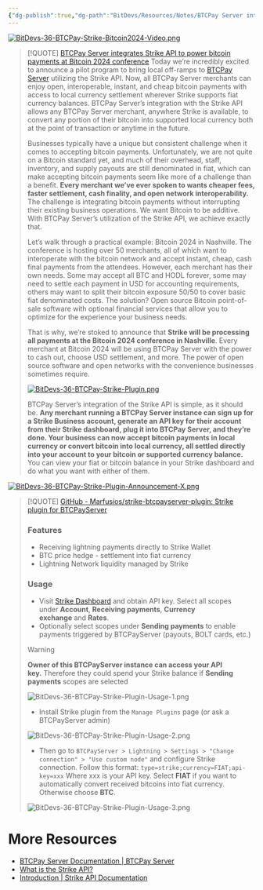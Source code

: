 ```yaml
---
{"dg-publish":true,"dg-path":"BitDevs/Resources/Notes/BTCPay Server integrates Strike API to power bitcoin payments at Bitcoin 2024 conference.md","permalink":"/bit-devs/resources/notes/btc-pay-server-integrates-strike-api-to-power-bitcoin-payments-at-bitcoin-2024-conference/","title":"BTCPay Server integrates Strike API to power bitcoin payments at Bitcoin 2024 conference","tags":["bitcoin","bitdevs","socratic-36","self-custody","wallet","lightning","payments"],"noteIcon":"3","created":"2024-07-27T14:48:31.374-10:00","updated":"2024-07-28T11:21:26.827-10:00"}
---
```




[![BitDevs-36-BTCPay-Strike-Bitcoin2024-Video.png](/img/user/para/artifacts/BitDevs-36-BTCPay-Strike-Bitcoin2024-Video.png)](https://youtu.be/fYndksqimiY)

> [!QUOTE]  [BTCPay Server integrates Strike API to power bitcoin payments at Bitcoin 2024 conference](https://strike.me/blog/btcpay-server-integrates-strike-api-to-power-bitcoin-payments/)
> Today we’re incredibly excited to announce a pilot program to bring local off-ramps to [BTCPay Server](https://btcpayserver.org/) utilizing the Strike API. Now, all BTCPay Server merchants can enjoy open, interoperable, instant, and cheap bitcoin payments with access to local currency settlement wherever Strike supports fiat currency balances. BTCPay Server’s integration with the Strike API allows any BTCPay Server merchant, anywhere Strike is available, to convert any portion of their bitcoin into supported local currency both at the point of transaction or anytime in the future.
> 
> Businesses typically have a unique but consistent challenge when it comes to accepting bitcoin payments. Unfortunately, we are not quite on a Bitcoin standard yet, and much of their overhead, staff, inventory, and supply payouts are still denominated in fiat, which can make accepting bitcoin payments seem like more of a challenge than a benefit. **Every merchant we’ve ever spoken to wants cheaper fees, faster settlement, cash finality, and open network interoperability.** The challenge is integrating bitcoin payments without interrupting their existing business operations. We want Bitcoin to be additive. With BTCPay Server’s utilization of the Strike API, we achieve exactly that.
> 
> Let’s walk through a practical example: Bitcoin 2024 in Nashville. The conference is hosting over 50 merchants, all of which want to interoperate with the bitcoin network and accept instant, cheap, cash final payments from the attendees. However, each merchant has their own needs. Some may accept all BTC and HODL forever, some may need to settle each payment in USD for accounting requirements, others may want to split their bitcoin exposure 50/50 to cover basic fiat denominated costs. The solution? Open source Bitcoin point-of-sale software with optional financial services that allow you to optimize for the experience your business needs.
> 
> That is why, we’re stoked to announce that **Strike will be processing all payments at the Bitcoin 2024 conference in Nashville**. Every merchant at Bitcoin 2024 will be using BTCPay Server with the power to cash out, choose USD settlement, and more. The power of open source software and open networks with the convenience businesses sometimes require.
> 
> [![BitDevs-36-BTCPay-Strike-Plugin.png](/img/user/para/artifacts/BitDevs-36-BTCPay-Strike-Plugin.png)](https://strike.me/blog/btcpay-server-integrates-strike-api-to-power-bitcoin-payments/)
> 
> BTCPay Server’s integration of the Strike API is simple, as it should be. **Any merchant running a BTCPay Server instance can sign up for a Strike Business account, generate an API key for their account from their Strike dashboard, plug it into BTCPay Server, and they’re done. Your business can now accept bitcoin payments in local currency or convert bitcoin into local currency, all settled directly into your account to your bitcoin or supported currency balance.** You can view your fiat or bitcoin balance in your Strike dashboard and do what you want with either of them.

[![BitDevs-36-BTCPay-Strike-Plugin-Announcement-X.png](/img/user/para/artifacts/BitDevs-36-BTCPay-Strike-Plugin-Announcement-X.png)](https://x.com/jackmallers/status/1816198651892355223)

> [!QUOTE]  [GitHub - Marfusios/strike-btcpayserver-plugin: Strike plugin for BTCPayServer](https://github.com/Marfusios/strike-btcpayserver-plugin)
> ### Features
> - Receiving lightning payments directly to Strike Wallet
> - BTC price hedge - settlement into fiat currency
> - Lightning Network liquidity managed by Strike
> 
> ### Usage
> - Visit [Strike Dashboard](https://dashboard.strike.me/login) and obtain API key. Select all scopes under **Account**, **Receiving payments**, **Currency exchange** and **Rates**.
> - Optionally select scopes under **Sending payments** to enable payments triggered by BTCPayServer (payouts, BOLT cards, etc.)
> > [!WARNING] 
> > **Owner of this BTCPayServer instance can access your API key.** Therefore they could spend your Strike balance if **Sending payments** scopes are selected
> 
> ![BitDevs-36-BTCPay-Strike-Plugin-Usage-1.png](/img/user/para/artifacts/BitDevs-36-BTCPay-Strike-Plugin-Usage-1.png)
> 
> - Install Strike plugin from the `Manage Plugins` page (or ask a BTCPayServer admin)
> 
> ![BitDevs-36-BTCPay-Strike-Plugin-Usage-2.png](/img/user/para/artifacts/BitDevs-36-BTCPay-Strike-Plugin-Usage-2.png)
> - Then go to `BTCPayServer > Lightning > Settings > "Change connection" > "Use custom node"` and configure Strike connection. Follow this format: 
> `type=strike;currency=FIAT;api-key=xxx`
> Where xxx is your API key. Select **FIAT** if you want to automatically convert received bitcoins into fiat currency. Otherwise choose **BTC**.
> 
> ![BitDevs-36-BTCPay-Strike-Plugin-Usage-3.png](/img/user/para/artifacts/BitDevs-36-BTCPay-Strike-Plugin-Usage-3.png)

# More Resources
- [BTCPay Server Documentation | BTCPay Server](https://docs.btcpayserver.org/Guide/)
- [What is the Strike API?](https://strike.me/learn/what-is-the-strike-api/)
- [Introduction | Strike API Documentation](https://docs.strike.me/)

